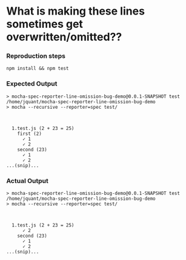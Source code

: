 # What is making these lines sometimes get overwritten/omitted??

### Reproduction steps
`npm install && npm test`

### Expected Output
```
> mocha-spec-reporter-line-omission-bug-demo@0.0.1-SNAPSHOT test /home/jquant/mocha-spec-reporter-line-omission-bug-demo
> mocha --recursive --reporter=spec test/



  1.test.js (2 + 23 = 25)
    first (2)
      ✓ 1
      ✓ 2
    second (23)
      ✓ 1
      ✓ 2
...(snip)...
```

### Actual Output
```
> mocha-spec-reporter-line-omission-bug-demo@0.0.1-SNAPSHOT test /home/jquant/mocha-spec-reporter-line-omission-bug-demo
> mocha --recursive --reporter=spec test/



  1.test.js (2 + 23 = 25)
      ✓ 2
    second (23)
      ✓ 1
      ✓ 2
...(snip)...
```
